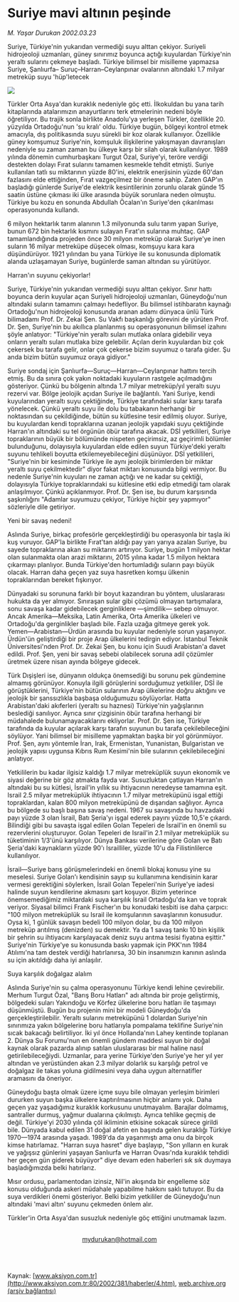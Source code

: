 # Suriye mavi altının peşinde

*M. Yaşar Durukan 2002.03.23*

<div>
 <p class="spot">
  Suriye, Türkiye'nin yukarıdan vermediği suyu alttan çekiyor. Suriyeli hidrojeoloji uzmanları, güney sınırımız boyunca açtığı kuyulardan Türkiye'nin yeraltı sularını çekmeye başladı. Türkiye bilimsel bir misilleme yapmazsa Suriye, Şanlıurfa– Suruç–Harran–Ceylanpınar ovalarının altındaki 1.7 milyar metreküp suyu 'hüp'letecek
 </p>
 <p class="metin">
 </p>
 <img border="0" src="/web/20020407200043im_/http://www.aksiyon.com.tr/2002/381/resimler/suriye.jpg"/>
 <p class="metin">
  Türkler Orta Asya'dan kuraklık nedeniyle göç etti. İlkokuldan bu yana tarih kitaplarında atalarımızın anayurtlarını terk etmelerinin nedeni böyle öğretiliyor. Bu trajik sonla birlikte Anadolu'ya yerleşen Türkler, özellikle 20. yüzyılda Ortadoğu'nun 'su kralı' oldu. Türkiye bugün, bölgeyi kontrol etmek amacıyla, dış politikasında suyu sürekli bir koz olarak kullanıyor. Özellikle güney komşumuz Suriye'nin, komşuluk ilişkilerine yakışmayan davranışları nedeniyle su zaman zaman bu ülkeye karşı bir silah olarak kullanılıyor. 1989 yılında dönemin cumhurbaşkanı Turgut Özal, Suriye'yi, teröre verdiği destekten dolayı Fırat sularını tamamen kesmekle tehdit etmişti. Suriye kullanılan tatlı su miktarının yüzde 80'ini, elektrik enerjisinin yüzde 60'dan fazlasını elde ettiğinden, Fırat vazgeçilmez bir öneme sahip. Zaten GAP'ın başladığı günlerde Suriye'de elektrik kesintilerinin zorunlu olarak günde 15 saatin üstüne çıkması iki ülke arasında büyük sorunlara neden olmuştu. Türkiye bu kozu en sonunda Abdullah Öcalan'ın Suriye'den çıkarılması operasyonunda kullandı.
 </p>
 <p class="metin">
  6 milyon hektarlık tarım alanının 1.3 milyonunda sulu tarım yapan Suriye, bunun 672 bin hektarlık kısmını sulayan Fırat'ın sularına muhtaç. GAP tamamlandığında projeden önce 30 milyon metreküp olarak Suriye'ye inen suların 16 milyar metreküpe düşecek olması, komşuyu kara kara düşündürüyor. 1921 yılından bu yana Türkiye ile su konusunda diplomatik alanda uzlaşamayan Suriye, bugünlerde saman altından su yürütüyor.
 </p>
 <p class="metin">
  Harran'ın suyunu çekiyorlar!
 </p>
 <p class="metin">
  Suriye, Türkiye'nin yukarıdan vermediği suyu alttan çekiyor. Sınır hattı boyunca derin kuyular açan Suriyeli hidrojeoloji uzmanları, Güneydoğu'nun altındaki suların tamamını çalmayı hedefliyor. Bu bilimsel istihbaratın kaynağı Ortadoğu'nun hidrojeoloji konusunda aranan adamı dünyaca ünlü Türk bilimadamı Prof. Dr. Zekai Şen. Su Vakfı başkanlığı görevini de yürüten Prof. Dr. Şen, Suriye'nin bu akıllıca planlanmış su operasyonunun bilimsel izahını şöyle anlatıyor: "Türkiye'nin yeraltı suları mutlaka onlara gidebilir veya onların yeraltı suları mutlaka bize gelebilir. Açılan derin kuyulardan biz çok çekersek bu tarafa gelir, onlar çok çekerse bizim suyumuz o tarafa gider. Şu anda bizim bütün suyumuz oraya gidiyor."
 </p>
 <p class="metin">
  Suriye sondaj için Şanlıurfa—Suruç—Harran—Ceylanpınar hattını tercih etmiş. Bu da sınıra çok yakın noktadaki kuyuların rastgele açılmadığını gösteriyor. Çünkü bu bölgenin altında 1.7 milyar metreküp/yıl yeraltı suyu rezervi var. Bölge jeolojik açıdan Suriye ile bağlantılı. Yani Suriye, kendi kuyularından yeraltı suyu çektiğinde, Türkiye tarafındaki sular karşı tarafa yönelecek. Çünkü yeraltı suyu ile dolu bu tabakanın herhangi bir noktasından su çekildiğinde, bütün su kütlesine tesir edilmiş oluyor. Suriye, bu kuyulardan kendi topraklarına uzanan jeolojik yapıdaki suyu çektiğinde Harran'ın altındaki su tel örgünün öbür tarafına akacak. DSİ yetkilileri, Suriye topraklarının büyük bir bölümünde nispeten geçirimsiz, az geçirimli bölümler bulunduğunu, dolayısıyla kuyulardan elde edilen suyun Türkiye'deki yeraltı suyunu tehlikeli boyutta etkilemeyebileceğini düşünüyor. DSİ yetkilileri, "Suriye'nin bir kesiminde Türkiye ile aynı jeolojik birimlerden bir miktar yeraltı suyu çekilmektedir" diyor fakat miktarı konusunda bilgi vermiyor. Bu nedenle Suriye'nin kuyuları ne zaman açtığı ve ne kadar su çektiği, dolayısıyla Türkiye topraklarındaki su kütlesine etki edip etmediği tam olarak anlaşılmıyor. Çünkü açıklanmıyor. Prof. Dr. Şen ise, bu durum karşısında şaşkınlığını "Adamlar suyumuzu çekiyor, Türkiye hiçbir şey yapmıyor" sözleriyle dile getiriyor.
 </p>
 <p class="metin">
  Yeni bir savaş nedeni!
 </p>
 <p class="metin">
  Aslında Suriye, birkaç profesörle gerçekleştirdiği bu operasyonla bir taşla iki kuş vuruyor. GAP'la birlikte Fırat'tan aldığı pay yarı yarıya azalan Suriye, bu sayede topraklarına akan su miktarını artırıyor. Suriye, bugün 1 milyon hektar olan sulanmakta olan arazi miktarını, 2015 yılına kadar 1.5 milyon hektara çıkarmayı planlıyor. Bunda Türkiye'den hortumladığı suların payı büyük olacak. Harran daha geçen yaz suya hasretken komşu ülkenin topraklarından bereket fışkırıyor.
 </p>
 <p class="metin">
  Dünyadaki su sorununa farklı bir boyut kazandıran bu yöntem, uluslararası hukukta da yer almıyor. Sınıraşan sular gibi çözümü olmayan tartışmalara, sonu savaşa kadar gidebilecek gerginliklere —şimdilik— sebep olmuyor. Ancak Amerika—Meksika, Latin Amerika, Orta Amerika ülkeleri ve Ortadoğu'da gerginlikler başladı bile. Fazla uzağa gitmeye gerek yok. Yemen—Arabistan—Ürdün arasında bu kuyular nedeniyle sorun yaşanıyor. Ürdün'ün geliştirdiği bir proje Arap ülkelerini tedirgin ediyor. İstanbul Teknik Üniversitesi'nden Prof. Dr. Zekai Şen, bu konu için Suudi Arabistan'a davet edildi. Prof. Şen, yeni bir savaş sebebi olabilecek soruna adil çözümler üretmek üzere nisan ayında bölgeye gidecek.
 </p>
 <p class="metin">
  Türk Dışişleri ise, dünyanın oldukça önemsediği bu sorunu pek gündemine almamış görünüyor. Konuyla ilgili görüşlerini sorduğumuz yetkililer, DSİ ile görüştüklerini, Türkiye'nin bütün sularının Arap ülkelerine doğru aktığını ve jeolojik bir şanssızlıkla başbaşa olduğumuzu söylüyorlar. Hatta Arabistan'daki akıferleri (yeraltı su haznesi) Türkiye'nin yağışlarının beslediği sanılıyor. Ayrıca sınır çizgisinin öbür tarafına herhangi bir müdahalede bulunamayacaklarını ekliyorlar. Prof. Dr. Şen ise, Türkiye tarafında da kuyular açılarak karşı tarafın suyunun bu tarafa çekilebileceğini söylüyor. Yani bilimsel bir misilleme yapmaktan başka bir yol görünmüyor. Prof. Şen, aynı yöntemle İran, Irak, Ermenistan, Yunanistan, Bulgaristan ve jeolojik yapısı uygunsa Kıbrıs Rum Kesimi'nin bile sularının çekilebileceğini anlatıyor.
 </p>
 <p class="metin">
  Yetkililerin bu kadar ilgisiz kaldığı 1.7 milyar metreküplük suyun ekonomik ve siyasi değerine bir göz atmakta fayda var. Susuzluktan çatlayan Harran'ın altındaki bu su kütlesi, İsrail'in yıllık su ihtiyacının neredeyse tamamına eşit. Israil 2.5 milyar metreküplük ihtiyacının 1.7 milyar metreküpünü isgal ettiği topraklardan, kalan 800 milyon metreküpünü de dışarıdan sağlıyor. Ayrıca bu bölgede su başlı başına savaş nedeni. 1967 su savaşında bu havzadaki payı yüzde 3 olan İsrail, Batı Şeria'yı işgal ederek payını yüzde 10,5'e çıkardı. Bilindiği gibi bu savaşta işgal edilen Golan Tepeleri de İsrail'in en önemli su rezervlerini oluşturuyor. Golan Tepeleri de Israil'in 2.1 milyar metreküplük su tüketiminin 1/3'ünü karşılıyor. Dünya Bankası verilerine göre Golan ve Batı Şeria'daki kaynakların yüzde 90'ı Israilliler, yüzde 10'u da Filistinlilerce kullanılıyor.
 </p>
 <p class="metin">
  İsrail—Suriye barış görüşmelerindeki en önemli blokaj konusu yine su meselesi. Suriye Golan'ı kendisinin sayıp su kullanımına kendisinin karar vermesi gerektiğini söylerken, İsrail Golan Tepeleri'nin Suriye'ye iadesi halinde suyun kendilerine akmasını şart koşuyor. Bizim yeterince önemsemediğimiz miktardaki suya karşılık İsrail Ortadoğu'da kan ve toprak veriyor. Siyasal bilimci Frank Fischer'ın bu konudaki tesbiti ise daha çarpıcı: "100 milyon metreküplük su Israil ile komşularının savaşlarının konusudur. Oysa ki, 1 günlük savaşın bedeli 100 milyon dolar, bu da 100 milyon metreküp arıtılmış (denizden) su demektir. Ya da 1 savaş tankı 10 bin kişilik bir şehrin su ihtiyacını karşılayacak deniz suyu arıtma tesisi fiyatına eşittir." Suriye'nin Türkiye'ye su konusunda baskı yapmak için PKK'nın 1984 Atılımı'na tam destek verdiği hatırlanırsa,  30 bin insanımızın kanının aslında su için akıtıldığı daha iyi anlaşılır.
 </p>
 <p class="metin">
  Suya karşılık doğalgaz alalım
 </p>
 <p class="metin">
  Aslında Suriye'nin su çalma operasyonunu Türkiye kendi lehine çevirebilir. Merhum Turgut Özal, "Barış Boru Hatları" adı altında bir proje geliştirmiş, bölgedeki suları Yakındoğu ve Körfez ülkelerine boru hatları ile taşımayı düşünmüştü. Bugün bu projenin mini bir modeli Güneydoğu'da gerçekleştirilebilir. Yeraltı sularını metreküpünü 1 dolardan Suriye'nin sınırımıza yakın bölgelerine boru hatlarıyla pompalama teklifine Suriye'nin sıcak bakacağı belirtiliyor. İki yıl önce Hollanda'nın Lahey kentinde toplanan 2. Dünya Su Forumu'nun en önemli gündem maddesi suyun bir doğal kaynak olarak pazarda alınıp satılan uluslararası bir mal haline nasıl getirilebileceğiydi. Uzmanlar, para yerine Türkiye'den Suriye'ye her yıl yer altından ve yerüstünden akan 2.3 milyar dolarlık su karşılığı petrol ve doğalgaz ile takas yoluna gidilmesini veya daha uygun alternatifler aramasını da öneriyor.
 </p>
 <p class="metin">
  Güneydoğu başta olmak üzere içme suyu bile olmayan yerleşim birimleri dururken suyun başka ülkelere kaptırılmasının hiçbir anlamı yok. Daha geçen yaz yaşadığımız kuraklık korkusunu unutmayalım. Barajlar dolmamış, santraller durmuş, yağmur dualarına çıkılmıştı. Ayrıca tehlike geçmiş de değil. Türkiye'yi 2030 yılında çöl ikliminin etkisine sokacak sürece girildi bile. Dünyada kabul edilen 31 doğal afetin en başında gelen kuraklığı Türkiye 1970—1974 arasında yaşadı. 1989'da da yaşanmıştı ama onu da birçok kimse hatırlamaz. "Harran suya hasret" diye başlayıp, "Son yılların en kurak ve yağışsız günlerini yaşayan Sanlıurfa ve Harran Ovası'nda kuraklık tehdidi her geçen gün giderek büyüyor" diye devam eden haberleri sık sık duymaya başladığımızda belki hatırlarız.
 </p>
 <p class="metin">
  Mısır ordusu, parlamentodan izinsiz, Nil'in akışında bir engelleme söz konusu olduğunda askeri müdahale yapabilme hakkını saklı tutuyor. Bu da suya verdikleri önemi gösteriyor. Belki bizim yetkililer de Güneydoğu'nun altındaki 'mavi altın' suyunu çekmeden önlem alır.
 </p>
 <p class="metin">
  Türkler'in Orta Asya'dan susuzluk nedeniyle göç ettiğini unutmamak lazım.
 </p>
 <br/>
 <center>
  <a class="anaorta" href="http://web.archive.org/web/20020407200043/mailto:mydurukan@hotmail.com">
   mydurukan@hotmail.com
  </a>
 </center>
 <br/>
 <br/>
 <br/>
</div>

Kaynak: [www.aksiyon.com.tr](http://www.aksiyon.com.tr:80/2002/381/haberler/4.htm), [web.archive.org (arşiv bağlantısı)](http://web.archive.org/web/20020407200043/http://www.aksiyon.com.tr:80/2002/381/haberler/4.htm)
